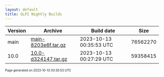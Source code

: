 ```yaml
---
layout: default
title: GLPI Nightly Builds
---
```


Version|Archive|Build date|Size
---|---|---|---
main|[main-8203e6f.tar.gz](main-8203e6f.tar.gz)|2023-10-13 00:35:53 UTC|76562270
10.0|[10.0-d324147.tar.gz](10.0-d324147.tar.gz)|2023-10-13 00:27:29 UTC|59358415

<font size="1">Page generated on 2023-10-13 00:35:53 UTC</font>
